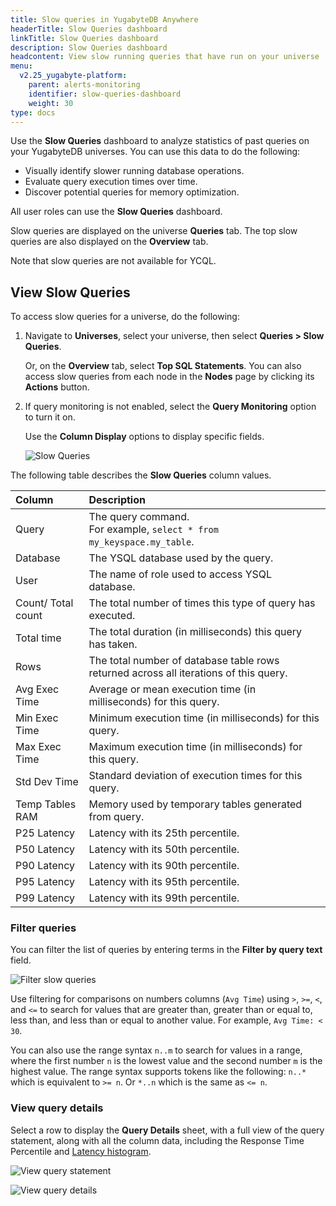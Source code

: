 ```yaml
---
title: Slow queries in YugabyteDB Anywhere
headerTitle: Slow Queries dashboard
linkTitle: Slow Queries dashboard
description: Slow Queries dashboard
headcontent: View slow running queries that have run on your universe
menu:
  v2.25_yugabyte-platform:
    parent: alerts-monitoring
    identifier: slow-queries-dashboard
    weight: 30
type: docs
---
```


Use the **Slow Queries** dashboard to analyze statistics of past queries on your YugabyteDB universes. You can use this data to do the following:

- Visually identify slower running database operations.
- Evaluate query execution times over time.
- Discover potential queries for memory optimization.

All user roles can use the **Slow Queries** dashboard.

Slow queries are displayed on the universe **Queries** tab. The top slow queries are also displayed on the **Overview** tab.

Note that slow queries are not available for YCQL.

## View Slow Queries

To access slow queries for a universe, do the following:

1. Navigate to **Universes**, select your universe, then select **Queries > Slow Queries**.

    Or, on the **Overview** tab, select **Top SQL Statements**. You can also access slow queries from each node in the **Nodes** page by clicking its **Actions** button.

1. If query monitoring is not enabled, select the **Query Monitoring** option to turn it on.

    Use the **Column Display** options to display specific fields.

    ![Slow Queries](/images/yp/alerts-monitoring/slow-queries/selecting-columns.png)

The following table describes the **Slow Queries** column values.

| Column | Description |
| :----- | :---------- |
| Query | The query command.<br>For example, `select * from my_keyspace.my_table`. |
| Database | The YSQL database used by the query. |
| User | The name of role used to access YSQL database. |
| Count/ Total count | The total number of times this type of query has executed. |
| Total time | The total duration (in milliseconds) this query has taken. |
| Rows | The total number of database table rows returned across all iterations of this query. |
| Avg Exec Time | Average or mean execution time (in milliseconds) for this query. |
| Min Exec Time | Minimum execution time (in milliseconds) for this query. |
| Max Exec Time | Maximum execution time (in milliseconds) for this query. |
| Std Dev Time | Standard deviation of execution times for this query. |
| Temp Tables RAM | Memory used by temporary tables generated from query. |
| P25 Latency | Latency with its 25th percentile. |
| P50 Latency | Latency with its 50th percentile. |
| P90 Latency | Latency with its 90th percentile. |
| P95 Latency | Latency with its 95th percentile. |
| P99 Latency | Latency with its 99th percentile. |

### Filter queries

You can filter the list of queries by entering terms in the **Filter by query text** field.

![Filter slow queries](/images/yp/alerts-monitoring/slow-queries/search-dropdown-options.png)

Use filtering for comparisons on numbers columns (`Avg Time`) using `>`, `>=`, `<`, and `<=` to search for values that are greater than, greater than or equal to, less than, and less than or equal to another value. For example, `Avg Time: < 30`.

You can also use the range syntax `n..m` to search for values in a range, where the first number `n` is the lowest value and the second number `m` is the highest value. The range syntax supports tokens like the following: `n..*` which is equivalent to `>= n`. Or `*..n` which is the same as `<= n`.

### View query details

Select a row to display the **Query Details** sheet, with a full view of the query statement, along with all the column data, including the Response Time Percentile and [Latency histogram](../../../yugabyte-platform/alerts-monitoring/latency-histogram/).

![View query statement](/images/yp/alerts-monitoring/slow-queries/query-info-panel.png)

![View query details](/images/yp/alerts-monitoring/slow-queries/query-details-panel.png)

